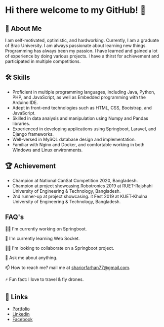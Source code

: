 
# Hi there welcome to my GitHub! 👋


## 🚀 About Me
I am self-motivated, optimistic, and hardworking. Currently, I am a graduate of Brac University. I am always passionate about learning new things. Programming has always been my passion. I have learned and gained a lot of experience by doing various projects. I have a thirst for achievement and participated in multiple competitions.


## 🛠 Skills
- Proficient in multiple programming languages, including Java, Python, PHP, and JavaScript, as well as Embedded programming with the Arduino IDE.
- Adept in front-end technologies such as HTML, CSS, Bootstrap, and JavaScript.
- Skilled in data analysis and manipulation using Numpy and Pandas libraries.
- Experienced in developing applications using Springboot, Laravel, and Django frameworks.
- Well-versed in MySQL database design and implementation.
- Familiar with Nginx and Docker, and comfortable working in both Windows and Linux environments.



## 🏆 Achievement
- Champion at   National CanSat Competition 2020, Bangladesh.
- Champion at project showcasing.Robotronics 2019 at RUET-Rajshahi University of Engineering & Technology, Bangladesh.
- 2nd runner-up at project showcasing. it Fest 2019 at KUET-Khulna University of Engineering & Technology, Bangladesh.

## FAQ's
👩‍💻 I'm currently working on Springboot.

🧠 I'm currently learning Web Socket.

👯‍♀️ I'm looking to collaborate on a Springboot project.

💬 Ask me about anything.

📫 How to reach me? mail me at shariorfarhan77@gmail.com.

⚡️ Fun fact: I love to travel & fly drones.


## 🔗 Links
- [Portfolio](https://shariorfarhan.com/)
- [Linkedin](https://www.linkedin.com/in/md-sharior-hossain-farhan-952b49193/)
- [Facebook](https://www.facebook.com/shariorfarhan11)

